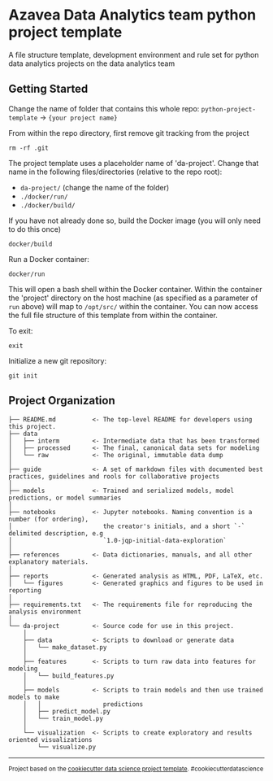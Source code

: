 Azavea Data Analytics team python project template
==============================

A file structure template, development environment and rule set for python data analytics projects on the data analytics team

Getting Started
------------
Change the name of folder that contains this whole repo: `python-project-template` -> `{your project name}`  

From within the repo directory, first remove git tracking from the project  

`rm -rf .git`

The project template uses a placeholder name of 'da-project'. Change that name in the following files/directories (relative to the repo root):
- `da-project/` (change the name of the folder)  
- `./docker/run/`  
- `./docker/build/`

If you have not already done so, build the Docker image (you will only need to do this once)

`docker/build`

Run a Docker container:

`docker/run`  

This will open a bash shell within the Docker container. Within the container the 'project' directory on the host machine (as specified as a parameter of `run` above) will map to `/opt/src/` within the container. You can now access the full file structure of this template from within the container.

To exit:

`exit`  

Initialize a new git repository:

`git init`  

Project Organization
------------

    ├── README.md          <- The top-level README for developers using this project.
    ├── data
    │   ├── interm         <- Intermediate data that has been transformed
    │   ├── processed      <- The final, canonical data sets for modeling
    │   └── raw            <- The original, immutable data dump
    │
    ├── guide              <- A set of markdown files with documented best practices, guidelines and rools for collaborative projects
    │
    ├── models             <- Trained and serialized models, model predictions, or model summaries
    │
    ├── notebooks          <- Jupyter notebooks. Naming convention is a number (for ordering),
    │                         the creator's initials, and a short `-` delimited description, e.g
    │                         `1.0-jqp-initial-data-exploration`
    │
    ├── references         <- Data dictionaries, manuals, and all other explanatory materials.
    │
    ├── reports            <- Generated analysis as HTML, PDF, LaTeX, etc.
    │   └── figures        <- Generated graphics and figures to be used in reporting
    │
    ├── requirements.txt   <- The requirements file for reproducing the analysis environment
    │
    └── da-project         <- Source code for use in this project.
        │
        ├── data           <- Scripts to download or generate data
        │   └── make_dataset.py
        │
        ├── features       <- Scripts to turn raw data into features for modeling
        │   └── build_features.py
        │
        ├── models         <- Scripts to train models and then use trained models to make
        │   │                 predictions
        │   ├── predict_model.py
        │   └── train_model.py
        │
        └── visualization  <- Scripts to create exploratory and results oriented visualizations
            └── visualize.py
    


--------

<p><small>Project based on the <a target="_blank" href="https://drivendata.github.io/cookiecutter-data-science/">cookiecutter data science project template</a>. #cookiecutterdatascience</small></p>
